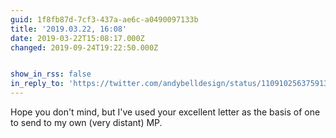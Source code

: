 ```yaml
---
guid: 1f8fb87d-7cf3-437a-ae6c-a0490097133b
title: '2019.03.22, 16:08'
date: 2019-03-22T15:08:17.000Z
changed: 2019-09-24T19:22:50.000Z


show_in_rss: false
in_reply_to: 'https://twitter.com/andybelldesign/status/1109102563759132672?s=19'
---
```


Hope you don't mind, but I've used your excellent letter as the basis of one to send to my own (very distant) MP. 
